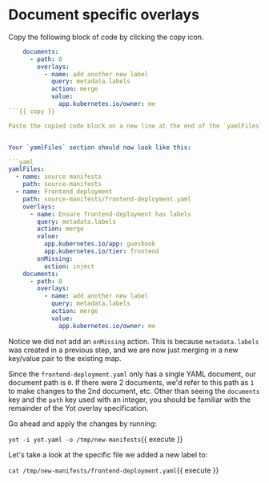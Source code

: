 # Document specific overlays

Copy the following block of code by clicking the copy icon.

```yaml
    documents:
      - path: 0
        overlays:
          - name: add another new label
            query: metadata.labels
            action: merge
            value:
              app.kubernetes.io/owner: me
```{{ copy }}

Paste the copied code block on a new line at the end of the `yamlFiles` section of yot.yaml.


Your `yamlFiles` section should now look like this:

```yaml
yamlFiles:
  - name: source manifests
    path: source-manifests
  - name: Frontend deployment
    path: source-manifests/frontend-deployment.yaml
    overlays:
      - name: Ensure frontend-deployment has labels
        query: metadata.labels
        action: merge
        value:
          app.kubernetes.io/app: guesbook
          app.kubernetes.io/tier: frontend
        onMissing:
          action: inject
    documents:
      - path: 0
        overlays:
          - name: add another new label
            query: metadata.labels
            action: merge
            value:
              app.kubernetes.io/owner: me
```

Notice we did not add an `onMissing` action.  This is because `metadata.labels` was created in a previous step, and we are now just merging in a new key/value pair to the existing map.

Since the `frontend-deployment.yaml` only has a single YAML document, our document path is `0`.  If there were 2 documents, we'd refer to this path as `1` to make changes to the 2nd document, etc.  Other than seeing the `documents` key and the `path` key used with an integer, you should be familiar with the remainder of the Yot overlay specification.

Go ahead and apply the changes by running:

`yot -i yot.yaml -o /tmp/new-manifests`{{ execute }}

Let's take a look at the specific file we added a new label to:

`cat /tmp/new-manifests/frontend-deployment.yaml`{{ execute }}